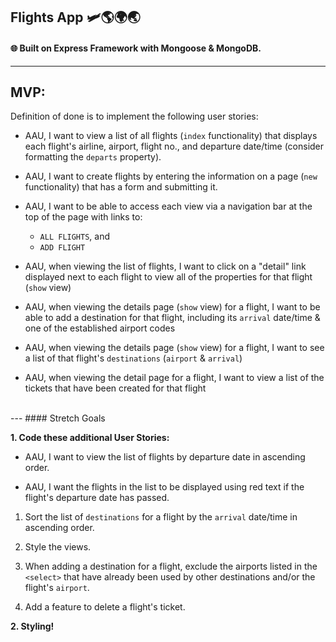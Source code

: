 ## Flights App 🛩️🌎🌍🌏

#### 🌐 Built on Express Framework with Mongoose & MongoDB.


---

## MVP:
Definition of done is to implement the following user stories:

- AAU, I want to view a list of all flights (`index` functionality) that displays each flight's airline, airport, flight no., and departure date/time (consider formatting the `departs` property).
	
- AAU, I want to create flights by entering the information on a page (`new` functionality) that has a form and submitting it.

- AAU, I want to be able to access each view via a navigation bar at the top of the page with links to:
	- `ALL FLIGHTS`, and
	- `ADD FLIGHT`

- AAU, when viewing the list of flights, I want to click on a "detail" link displayed next to each flight to view all of the properties for that flight (`show` view)

- AAU, when viewing the details page (`show` view) for a flight, I want to be able to add a destination for that flight, including its `arrival` date/time & one of the established airport codes
  
- AAU, when viewing the details page (`show` view) for a flight, I want to see a list of that flight's `destinations` (`airport` & `arrival`)

- AAU, when viewing the detail page for a flight, I want to view a list of the tickets that have been created for that flight
<br>
---
#### Stretch Goals

__1. Code these additional User Stories:__

- AAU, I want to view the list of flights by departure date in ascending order.
	
- AAU, I want the flights in the list to be displayed using red text if the flight's departure date has passed.

1. Sort the list of `destinations` for a flight by the `arrival` date/time in ascending order.

2. Style the views.

3. When adding a destination for a flight, exclude the airports listed in the `<select>` that have already been used by other destinations and/or the flight's `airport`.
4. Add a feature to delete a flight's ticket.

__2. Styling!__
